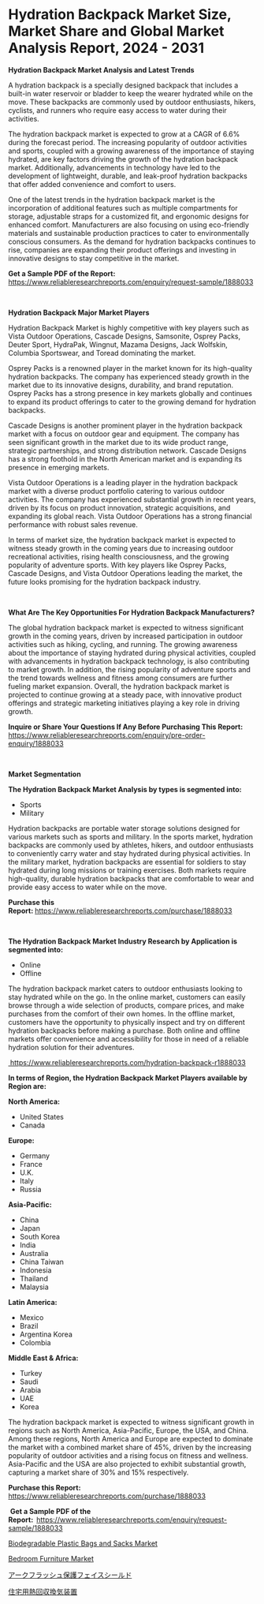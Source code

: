 <p><h1>Hydration Backpack Market Size, Market Share and Global Market Analysis Report, 2024 - 2031</h1></p><p><strong>Hydration Backpack Market Analysis and Latest Trends</strong></p>
<p><p>A hydration backpack is a specially designed backpack that includes a built-in water reservoir or bladder to keep the wearer hydrated while on the move. These backpacks are commonly used by outdoor enthusiasts, hikers, cyclists, and runners who require easy access to water during their activities.</p><p>The hydration backpack market is expected to grow at a CAGR of 6.6% during the forecast period. The increasing popularity of outdoor activities and sports, coupled with a growing awareness of the importance of staying hydrated, are key factors driving the growth of the hydration backpack market. Additionally, advancements in technology have led to the development of lightweight, durable, and leak-proof hydration backpacks that offer added convenience and comfort to users.</p><p>One of the latest trends in the hydration backpack market is the incorporation of additional features such as multiple compartments for storage, adjustable straps for a customized fit, and ergonomic designs for enhanced comfort. Manufacturers are also focusing on using eco-friendly materials and sustainable production practices to cater to environmentally conscious consumers. As the demand for hydration backpacks continues to rise, companies are expanding their product offerings and investing in innovative designs to stay competitive in the market.</p></p>
<p><strong>Get a Sample PDF of the Report:&nbsp;</strong> <a href="https://www.reliableresearchreports.com/enquiry/request-sample/1888033">https://www.reliableresearchreports.com/enquiry/request-sample/1888033</a></p>
<p>&nbsp;</p>
<p><strong>Hydration Backpack Major Market Players</strong></p>
<p><p>Hydration Backpack Market is highly competitive with key players such as Vista Outdoor Operations, Cascade Designs, Samsonite, Osprey Packs, Deuter Sport, HydraPak, Wingnut, Mazama Designs, Jack Wolfskin, Columbia Sportswear, and Toread dominating the market.</p><p>Osprey Packs is a renowned player in the market known for its high-quality hydration backpacks. The company has experienced steady growth in the market due to its innovative designs, durability, and brand reputation. Osprey Packs has a strong presence in key markets globally and continues to expand its product offerings to cater to the growing demand for hydration backpacks.</p><p>Cascade Designs is another prominent player in the hydration backpack market with a focus on outdoor gear and equipment. The company has seen significant growth in the market due to its wide product range, strategic partnerships, and strong distribution network. Cascade Designs has a strong foothold in the North American market and is expanding its presence in emerging markets.</p><p>Vista Outdoor Operations is a leading player in the hydration backpack market with a diverse product portfolio catering to various outdoor activities. The company has experienced substantial growth in recent years, driven by its focus on product innovation, strategic acquisitions, and expanding its global reach. Vista Outdoor Operations has a strong financial performance with robust sales revenue.</p><p>In terms of market size, the hydration backpack market is expected to witness steady growth in the coming years due to increasing outdoor recreational activities, rising health consciousness, and the growing popularity of adventure sports. With key players like Osprey Packs, Cascade Designs, and Vista Outdoor Operations leading the market, the future looks promising for the hydration backpack industry.</p></p>
<p>&nbsp;</p>
<p><strong>What Are The Key Opportunities For Hydration Backpack Manufacturers?</strong></p>
<p><p>The global hydration backpack market is expected to witness significant growth in the coming years, driven by increased participation in outdoor activities such as hiking, cycling, and running. The growing awareness about the importance of staying hydrated during physical activities, coupled with advancements in hydration backpack technology, is also contributing to market growth. In addition, the rising popularity of adventure sports and the trend towards wellness and fitness among consumers are further fueling market expansion. Overall, the hydration backpack market is projected to continue growing at a steady pace, with innovative product offerings and strategic marketing initiatives playing a key role in driving growth.</p></p>
<p><strong>Inquire or Share Your Questions If Any Before Purchasing This Report:</strong> <a href="https://www.reliableresearchreports.com/enquiry/pre-order-enquiry/1888033">https://www.reliableresearchreports.com/enquiry/pre-order-enquiry/1888033</a></p>
<p>&nbsp;</p>
<p><strong>Market Segmentation</strong></p>
<p><strong>The Hydration Backpack Market Analysis by types is segmented into:</strong></p>
<p><ul><li>Sports</li><li>Military</li></ul></p>
<p><p>Hydration backpacks are portable water storage solutions designed for various markets such as sports and military. In the sports market, hydration backpacks are commonly used by athletes, hikers, and outdoor enthusiasts to conveniently carry water and stay hydrated during physical activities. In the military market, hydration backpacks are essential for soldiers to stay hydrated during long missions or training exercises. Both markets require high-quality, durable hydration backpacks that are comfortable to wear and provide easy access to water while on the move.</p></p>
<p><strong>Purchase this Report:&nbsp;</strong><a href="https://www.reliableresearchreports.com/purchase/1888033">https://www.reliableresearchreports.com/purchase/1888033</a></p>
<p>&nbsp;</p>
<p><strong>The Hydration Backpack Market Industry Research by Application is segmented into:</strong></p>
<p><ul><li>Online</li><li>Offline</li></ul></p>
<p><p>The hydration backpack market caters to outdoor enthusiasts looking to stay hydrated while on the go. In the online market, customers can easily browse through a wide selection of products, compare prices, and make purchases from the comfort of their own homes. In the offline market, customers have the opportunity to physically inspect and try on different hydration backpacks before making a purchase. Both online and offline markets offer convenience and accessibility for those in need of a reliable hydration solution for their adventures.</p></p>
<p><a href="https://www.reliableresearchreports.com/hydration-backpack-r1888033">&nbsp;https://www.reliableresearchreports.com/hydration-backpack-r1888033</a></p>
<p><strong>In terms of Region, the Hydration Backpack Market Players available by Region are:</strong></p>
<p>
    <p> <strong> North America: </strong>
        <ul>
            <li>United States</li>
            <li>Canada</li>
        </ul>
        </p> 
    <p> <strong> Europe: </strong>
        <ul>
            <li>Germany</li>
            <li>France</li>
            <li>U.K.</li>
            <li>Italy</li>
            <li>Russia</li>
        </ul>
        </p> 
    <p> <strong> Asia-Pacific: </strong>
        <ul>
            <li>China</li>
            <li>Japan</li>
            <li>South Korea</li>
            <li>India</li>
            <li>Australia</li>
            <li>China Taiwan</li>
            <li>Indonesia</li>
            <li>Thailand</li>
            <li>Malaysia</li>
        </ul>
        </p> 
    <p> <strong> Latin America: </strong>
        <ul>
            <li>Mexico</li>
            <li>Brazil</li>
            <li>Argentina Korea</li>
            <li>Colombia</li>
        </ul>
        </p> 
    <p> <strong> Middle East & Africa: </strong>
        <ul>
            <li>Turkey</li>
            <li>Saudi</li>
            <li>Arabia</li>
            <li>UAE</li>
            <li>Korea</li>
        </ul>
    </p>
    </p>
<p><p>The hydration backpack market is expected to witness significant growth in regions such as North America, Asia-Pacific, Europe, the USA, and China. Among these regions, North America and Europe are expected to dominate the market with a combined market share of 45%, driven by the increasing popularity of outdoor activities and a rising focus on fitness and wellness. Asia-Pacific and the USA are also projected to exhibit substantial growth, capturing a market share of 30% and 15% respectively.</p></p>
<p><strong>Purchase this Report: </strong><a href="https://www.reliableresearchreports.com/purchase/1888033">https://www.reliableresearchreports.com/purchase/1888033</a></p>
<p>&nbsp;<strong>Get a Sample PDF of the Report:&nbsp;&nbsp;</strong><a href="https://www.reliableresearchreports.com/enquiry/request-sample/1888033">https://www.reliableresearchreports.com/enquiry/request-sample/1888033</a></p>
<p><strong></strong></p>
<p><p><a href="https://github.com/setiawananhar13/Market-Research-Report-List-1/blob/main/biodegradable-plastic-bags-and-sacks-market.md">Biodegradable Plastic Bags and Sacks Market</a></p><p><a href="https://github.com/sahltyb2/Market-Research-Report-List-1/blob/main/bedroom-furniture-market.md">Bedroom Furniture Market</a></p><p><a href="https://github.com/KaliMetz2023/Market-Research-Report-List-1/blob/main/2525048142110.md">アークフラッシュ保護フェイスシールド</a></p><p><a href="https://github.com/JoanaNitzsche/Market-Research-Report-List-1/blob/main/1847753142109.md">住宅用熱回収換気装置</a></p></p>